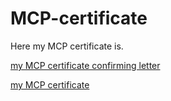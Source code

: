 # MCP-certificate
<p>Here my MCP certificate is.</p>
<p><a href="https://github.com/w55/MCP-certificate/blob/master/certificates/MCP%20Certificate-1.small.jpg">my MCP certificate confirming letter</a>
<br>
<p><a href="https://github.com/w55/MCP-certificate/blob/master/certificates/MCP%20Certificate-2.small.jpg">my MCP certificate</a></p>

